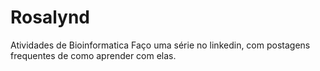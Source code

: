 # Rosalynd
Atividades de Bioinformatica
Faço uma série no linkedin, com postagens frequentes de como aprender com elas.
